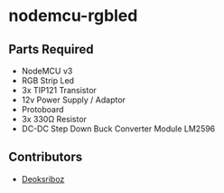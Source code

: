 # nodemcu-rgbled

## Parts Required
- NodeMCU v3
- RGB Strip Led
- 3x TIP121 Transistor
- 12v Power Supply / Adaptor
- Protoboard
- 3x 330Ω Resistor
- DC-DC Step Down Buck Converter Module LM2596

## Contributors

- <a href="https://github.com/deoksriboz375" target="_blank">Deoksriboz</a>
